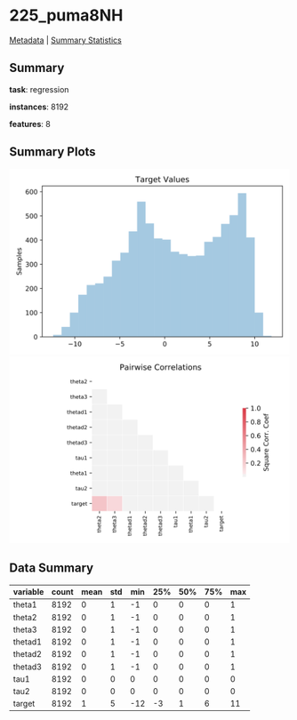 # 225_puma8NH

[Metadata](metadata.yaml) | [Summary Statistics](summary_stats.csv)

## Summary

**task**: regression

**instances**: 8192

**features**: 8

## Summary Plots

![Labels](label.svg)
![Corr](corr.svg)

## Data Summary

|	variable	|	count	|	mean	|	std	|	min	|	25%	|	50%	|	75%	|	max|
| --- | --- | --- | --- | --- | --- | --- | --- | --- |
|	theta1	|	8192	|	0	|	1	|	-1	|	0	|	0	|	0	|	1
|	theta2	|	8192	|	0	|	1	|	-1	|	0	|	0	|	0	|	1
|	theta3	|	8192	|	0	|	1	|	-1	|	0	|	0	|	0	|	1
|	thetad1	|	8192	|	0	|	1	|	-1	|	0	|	0	|	0	|	1
|	thetad2	|	8192	|	0	|	1	|	-1	|	0	|	0	|	0	|	1
|	thetad3	|	8192	|	0	|	1	|	-1	|	0	|	0	|	0	|	1
|	tau1	|	8192	|	0	|	0	|	0	|	0	|	0	|	0	|	0
|	tau2	|	8192	|	0	|	0	|	0	|	0	|	0	|	0	|	0
|	target	|	8192	|	1	|	5	|	-12	|	-3	|	1	|	6	|	11
